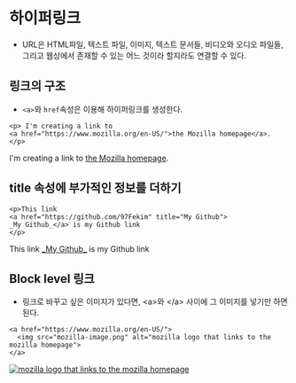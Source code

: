 # 하이퍼링크
* URL은 HTML파일, 텍스트 파일, 이미지, 텍스트 문서들, 비디오와 오디오 파일들, 그리고 웹상에서 존재할 수 있는 어느 것이라 할지라도 연결할 수 있다.

## 링크의 구조
* <code>&lt;a&gt;</code>와 <code>href</code>속성은 이용해 하이퍼링크를 생성한다.
```
<p> I'm creating a link to 
<a href="https://www.mozilla.org/en-US/">the Mozilla homepage</a>.
</p>
```

<p> I'm creating a link to 
<a href="https://www.mozilla.org/en-US/">the Mozilla homepage</a>.
</p>

## title 속성에 부가적인 정보를 더하기

```
<p>This link
<a href="https://github.com/97Fekim" title="My Github">
_My Github_</a> is my Github link
</p>
```

<p>This link
<a href="https://github.com/97Fekim" title="My Github">
_My Github_</a> is my Github link
</p>

## Block level 링크
* 링크로 바꾸고 싶은 이미지가 있다면, &lt;a&gt;와 &lt;/a&gt; 사이에 그 이미지를 넣기만 하면 된다.

```
<a href="https://www.mozilla.org/en-US/">
  <img src="mozilla-image.png" alt="mozilla logo that links to the mozilla homepage">
</a>
```

<a href="https://www.mozilla.org/en-US/">
  <img src="mozilla-image.png" alt="mozilla logo that links to the mozilla homepage">
</a>